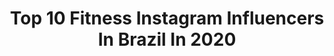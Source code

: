 ---
title: Top 10 Fitness Instagram Influencers In Brazil In 2020
description: >-
  Find top fitness Instagram influencers in Brazil in 2020. Most popular hashtags: #fashion #fitness #happy #fitfam.
platform: Instagram
profiles:
  - username: "gian_eidler"
    fullname: >-
      Giancarlo Eidler | VegEstrito
    location: "Brazil"
    followers: 43567
    engagement: 732
    commentsToLikes: 0.183598
    id: ck0ty0jpol39l0i19f1aq79xz
    verified: false
    hashtags: "#refilequilibrium, #ibbl, #sorteio, #quartaequilibrada"
  - username: "patychanel"
    fullname: >-
      Patricia Chanel  🏋🏽‍♀️
    location: "Brazil"
    followers: 47769
    engagement: 773
    commentsToLikes: 0.045521
    id: ck6u3vj8x04q30j7196ahrbt5
    verified: false
    hashtags: "#fitchick, #fitmoms, #cleaneating, #fitgirl"
  - username: "dudassevero"
    fullname: >-
      Duda Severo
    location: "Brazil"
    followers: 6786
    engagement: 1493
    commentsToLikes: 0.046265
    id: ck8t8yftmmap70j78luxx3bod
    verified: false
    hashtags: "#recep, #tebete, #fotografia, #revistastyletrends"
  - username: "yuricccosta"
    fullname: >-
      Yuri Costa
    location: "Brazil"
    followers: 98450
    engagement: 413
    commentsToLikes: 0.053431
    id: ck6u0ojjfgvkp0j71eok6k8fb
    verified: false
    hashtags: "#fashionblogger, #outfitblogger, #fitguys, #feliz"
  - username: "daphne.veld"
    fullname: >-
      Daphne
    location: "Brazil"
    followers: 6919
    engagement: 1568
    commentsToLikes: 0.213081
    id: ck8t73l4afj4s0j7851jcml0v
    verified: false
    hashtags: "#likeforlikes, #beauty, #gesponsord, #instadaily"
  - username: "jennifontes"
    fullname: >-
      Jennifer Fontes
    location: "Brazil"
    followers: 25088
    engagement: 482
    commentsToLikes: 0.089284
    id: ck8t2mo7o009g0j78s96v6vti
    verified: false
    hashtags: "#ficaemcasa"
  - username: "andrezamachh"
    fullname: >-
      Andreza Machado 🍀
    location: "Brazil"
    followers: 5771
    engagement: 997
    commentsToLikes: 0.078965
    id: ck8t1kte5w57i0j788ef16f88
    verified: false
    hashtags: "#ruivasinspira, #ruivasradiantes, #barbieruiva, #fitnessgirl"
  - username: "samaraboueres"
    fullname: >-
      Samara Boueres
    location: "Brazil"
    followers: 21197
    engagement: 943
    commentsToLikes: 0.032560
    id: ck8t2vnq50vb10j787pmw7osq
    verified: false
    hashtags: ""
  - username: "phellyperenan"
    fullname: >-
      P H E L L Y P E
    location: "Brazil"
    followers: 102825
    engagement: 334
    commentsToLikes: 0.110123
    id: ck6tqjw9irvgv0j71llvphywb
    verified: false
    hashtags: "#instagood, #fashion, #vscocam, #helic"
  - username: "thallytaanjos"
    fullname: >-
      Thallyta Maria Anjos Buique
    location: "Brazil"
    followers: 32378
    engagement: 367
    commentsToLikes: 0.120611
    id: ck15qy2em57mg0i191l1bs3lk
    verified: false
    hashtags: "#outonoinverno, #outonoinverno2020, #treinogluteo, #treinopanturrilha"
---